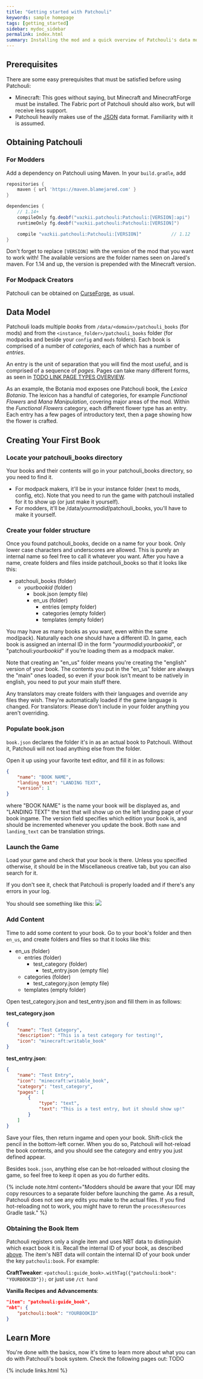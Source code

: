 ```yaml
---
title: "Getting started with Patchouli"
keywords: sample homepage
tags: [getting_started]
sidebar: mydoc_sidebar
permalink: index.html
summary: Installing the mod and a quick overview of Patchouli's data model
---
```


## Prerequisites
There are some easy prerequisites that must be satisfied before using Patchouli:
* Minecraft: This goes without saying, but Minecraft and MinecraftForge must be installed. The Fabric port of Patchouli should also work, but will receive less support.
* Patchouli heavily makes use of the [JSON](https://en.wikipedia.org/wiki/JSON) data format. Familiarity with it is assumed.

## Obtaining Patchouli

### For Modders
Add a dependency on Patchouli using Maven. In your `build.gradle`, add
```groovy
repositories {
    maven { url 'https://maven.blamejared.com' }
}

dependencies {
    // 1.14+
    compileOnly fg.deobf("vazkii.patchouli:Patchouli:[VERSION]:api")
    runtimeOnly fg.deobf("vazkii.patchouli:Patchouli:[VERSION]")

    compile "vazkii.patchouli:Patchouli:[VERSION]"           // 1.12
}
```

Don't forget to replace `[VERSION]` with the version of the mod that you want to work with! The available versions are the folder names seen on Jared's maven.
For 1.14 and up, the version is prepended with the Minecraft version.

### For Modpack Creators
Patchouli can be obtained on [CurseForge](https://www.curseforge.com/minecraft/mc-mods/patchouli), as usual.


## Data Model
Patchouli loads multiple *books* from `/data/<domain>/patchouli_books` (for mods) and from the `<instance_folder>/patchouli_books` folder (for modpacks and
beside your `config` and `mods` folders).
Each book is comprised of a number of *categories*, each of which has a number of *entries*.

An entry is the unit of separation that you will find the most useful, and is comprised of a sequence of *pages*. Pages can take many different forms, as seen in [TODO LINK PAGE TYPES OVERVIEW]().

As an example, the Botania mod exposes one Patchouli book, the *Lexica Botania*. The lexicon has a handful of categories, for example *Functional Flowers* and *Mana Manipulation*,
covering major areas of the mod. Within the *Functional Flowers* category, each different flower type has an entry. Each entry has a few pages of introductory text, then a page
showing how the flower is crafted.

## Creating Your First Book

### Locate your patchouli_books directory
Your books and their contents will go in your patchouli\_books directory, so you need to find it.
* For modpack makers, it'll be in your instance folder (next to mods, config, etc). Note that you need to run the game with patchouli installed for it to show up (or just make it yourself).
* For modders, it'll be /data/_yourmodid_/patchouli_books, you'll have to make it yourself.

### Create your folder structure
Once you found patchouli\_books, decide on a name for your book. Only lower case characters and underscores are allowed. This is purely an internal name so feel free to call it whatever you want. After you have a name, create folders and files inside patchouli_books so that it looks like this:

* patchouli_books (folder)
    * _yourbookid_ (folder)
        * book.json (empty file)
        * en_us (folder)
            * entries (empty folder)
            * categories (empty folder)
            * templates (empty folder)

You may have as many books as you want, even within the same mod(pack). Naturally each one should have a different ID. In game, each book is assigned an internal ID in the form "_yourmodid:yourbookid_", or "patchouli:_yourbookid_" if you're loading them as a modpack maker.

Note that creating an "en\_us" folder means you're creating the "english" version of your book. The contents you put in the "en_us" folder are always the "main" ones loaded, so even if your book isn't meant to be natively in english, you need to put your main stuff there.

Any translators may create folders with their languages and override any files they wish. They're automatically loaded if the game language is changed. For translators: Please don't include in your folder anything you aren't overriding.

### Populate book.json
`book.json` declares the folder it's in as an actual book to Patchouli. Without it, Patchouli will not load anything else from the folder.

Open it up using your favorite text editor, and fill it in as follows:

```json
{
	"name": "BOOK NAME",
	"landing_text": "LANDING TEXT",
	"version": 1
}
```

where "BOOK NAME" is the name your book will be displayed as, and "LANDING TEXT" the text that will show up on the left landing page of your book ingame.
The version field specifies which edition your book is, and should be incremented whenever you update the book.
Both `name` and `landing_text` can be translation strings.

### Launch the Game
Load your game and check that your book is there. Unless you specified otherwise, it should be in the Miscellaneous creative tab, but you can also search for it. 

If you don't see it, check that Patchouli is properly loaded and if there's any errors in your log. 

You should see something like this: ![](https://i.imgur.com/lsdDrrk.png)


### Add Content
Time to add some content to your book. Go to your book's folder and then `en_us`, and create folders and files so that it looks like this:

* en_us (folder)
    * entries (folder)
        * test_category (folder)
            * test_entry.json (empty file)
    * categories (folder)
        * test_category.json (empty file)
    * templates (empty folder)

Open test\_category.json and test\_entry.json and fill them in as follows:

**test_category.json**
```json
{
	"name": "Test Category",
	"description": "This is a test category for testing!",
	"icon": "minecraft:writable_book"
}
```

**test_entry.json**:
```json
{
    "name": "Test Entry",
    "icon": "minecraft:writable_book",
    "category": "test_category",
    "pages": [
        {
            "type": "text",
            "text": "This is a test entry, but it should show up!"
        }
    ]
}
```

Save your files, then return ingame and open your book. Shift-click the pencil in the bottom-left corner. When you do so, Patchouli will hot-reload the book contents, and you should see the category and entry you just defined appear.

Besides `book.json`, anything else can be hot-reloaded without closing the game, so feel free to keep it open as you do further edits.

{% include note.html content="Modders should be aware that your IDE may copy resources to a separate folder before launching the game. As a result, Patchouli does not see any edits you make to the actual files. If you find hot-reloading not to work, you might have to rerun the `processResources` Gradle task." %}

### Obtaining the Book Item

Patchouli registers only a single item and uses NBT data to distinguish which exact book it is. Recall the internal ID of your book, as described [above](#create-your-folder-structure). The item's NBT data will contain the internal ID of your book under the key `patchouli:book`. For example:

**CraftTweaker**:
`<patchouli:guide_book>.withTag({"patchouli:book": "YOURBOOKID"});`
or just use `/ct hand`

**Vanilla Recipes and Advancements**:
```json
"item": "patchouli:guide_book",
"nbt": {
    "patchouli:book": "YOURBOOKID"
}
```

## Learn More

You're done with the basics, now it's time to learn more about what you can do with Patchouli's book system. Check the following pages out:
TODO

{% include links.html %}
